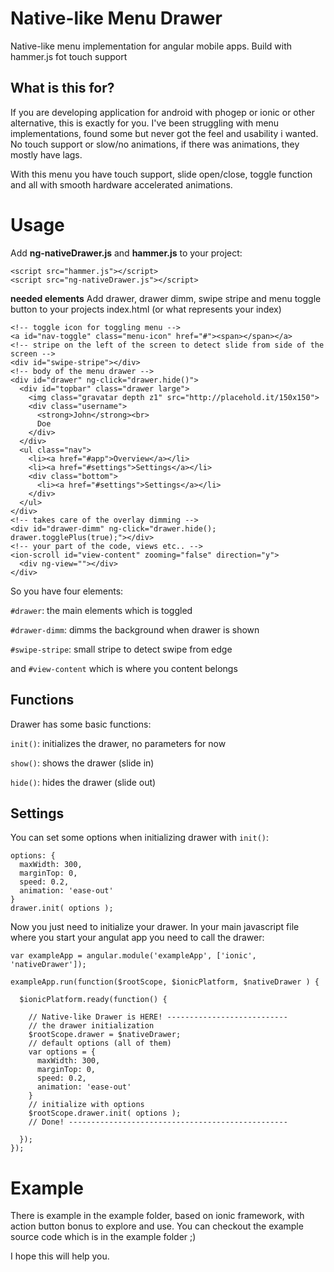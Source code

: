 # Native-like Menu Drawer
Native-like menu implementation for angular mobile apps.
Build with hammer.js fot touch support

## What is this for?
If you are developing application for android with phogep or ionic or other alternative,
this is exactly for you. 
I've been struggling with menu implementations, found some but never got the feel and usability i wanted. No touch support or slow/no animations, if there was animations, they mostly have lags.

With this menu you have touch support, slide open/close, toggle function and all with smooth hardware accelerated animations.

# Usage

Add **ng-nativeDrawer.js** and **hammer.js** to your project:
```
<script src="hammer.js"></script>
<script src="ng-nativeDrawer.js"></script>
```

**needed elements**
Add drawer, drawer dimm, swipe stripe and menu toggle button to your projects index.html (or what represents your index)
```
<!-- toggle icon for toggling menu -->
<a id="nav-toggle" class="menu-icon" href="#"><span></span></a>
<!-- stripe on the left of the screen to detect slide from side of the screen -->
<div id="swipe-stripe"></div>
<!-- body of the menu drawer -->
<div id="drawer" ng-click="drawer.hide()">
  <div id="topbar" class="drawer large">
    <img class="gravatar depth z1" src="http://placehold.it/150x150">
    <div class="username">
      <strong>John</strong><br>
      Doe
    </div>
  </div>
  <ul class="nav">
    <li><a href="#app">Overview</a></li>
    <li><a href="#settings">Settings</a></li>
    <div class="bottom">
      <li><a href="#settings">Settings</a></li>
    </div>
  </ul>
</div>
<!-- takes care of the overlay dimming -->
<div id="drawer-dimm" ng-click="drawer.hide(); drawer.togglePlus(true);"></div>
<!-- your part of the code, views etc.. -->
<ion-scroll id="view-content" zooming="false" direction="y">
  <div ng-view=""></div>
</div> 
```
So you have four elements:

```#drawer```: the main elements which is toggled

```#drawer-dimm```: dimms the background when drawer is shown

```#swipe-stripe```: small stripe to detect swipe from edge

and ```#view-content``` which is where you content belongs

## Functions
Drawer has some basic functions:

```init()```: initializes the drawer, no parameters for now

```show()```: shows the drawer (slide in)

```hide()```: hides the drawer (slide out)

## Settings
You can set some options when initializing drawer with ```init()```:
```
options: {
  maxWidth: 300,
  marginTop: 0,
  speed: 0.2,
  animation: 'ease-out'
}
drawer.init( options );
```
Now you just need to initialize your drawer. In your main javascript file where you start your angulat app you need to call the drawer:
```
var exampleApp = angular.module('exampleApp', ['ionic', 'nativeDrawer']);

exampleApp.run(function($rootScope, $ionicPlatform, $nativeDrawer ) {

  $ionicPlatform.ready(function() {

    // Native-like Drawer is HERE! ---------------------------
    // the drawer initialization
    $rootScope.drawer = $nativeDrawer;
    // default options (all of them)
    var options = {
      maxWidth: 300,
      marginTop: 0,
      speed: 0.2,
      animation: 'ease-out'
    }
    // initialize with options
    $rootScope.drawer.init( options );
    // Done! -------------------------------------------------

  });
});
```

# Example

There is example in the example folder, based on ionic framework, with action button bonus to explore and use. You can checkout the example source code which is in the example folder ;)

I hope this will help you.
